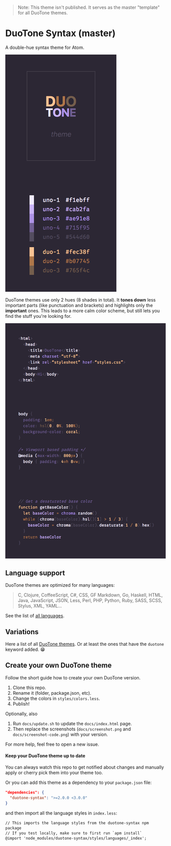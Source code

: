 > Note: This theme isn't published. It serves as the master "template" for all DuoTone themes.

# DuoTone Syntax (master)

A double-hue syntax theme for Atom.

![duotone](docs/screenshot.png)

DuoTone themes use only 2 hues (8 shades in total). It __tones down__ less important parts (like punctuation and brackets) and highlights only the __important__ ones. This leads to a more calm color scheme, but still lets you find the stuff you're looking for.

![screenshot code](docs/screenshot-code.png)

## Language support

DuoTone themes are optimized for many languages:

> C, Clojure, CoffeeScript, C#, CSS, GF Markdown, Go, Haskell, HTML, Java, JavaScript, JSON, Less, Perl, PHP, Python, Ruby, SASS, SCSS, Stylus, XML, YAML...

See the list of [all languages](/styles/languages).


## Variations

Here a list of all [DuoTone themes](https://atom.io/themes/search?utf8=%E2%9C%93&q=keyword:duotone). Or at least the ones that have the `duotone` keyword added. :grin:


## Create your own DuoTone theme

Follow the short guide how to create your own DuoTone version.

1. Clone this repo.
2. Rename it (folder, package.json, etc).
3. Change the colors in `styles/colors.less`.
4. Publish!

Optionally, also

1. Run `docs/update.sh` to update the `docs/index.html` page.
2. Then replace the screenshots (`docs/screenshot.png` and `docs/screenshot-code.png`) with your version.

For more help, feel free to open a new issue.

#### Keep your DuoTone theme up to date

You can always watch this repo to get notified about changes and manually apply or cherry pick them into your theme too.

Or you can add this theme as a dependency to your `package.json` file:

```json
"dependencies": {
  "duotone-syntax": ">=2.0.0 <3.0.0"
}
```

and then import all the language styles in `index.less`:

```less
// This imports the language styles from the duotone-syntax npm package
// If you test locally, make sure to first run `apm install`
@import 'node_modules/duotone-syntax/styles/languages/_index';
```
